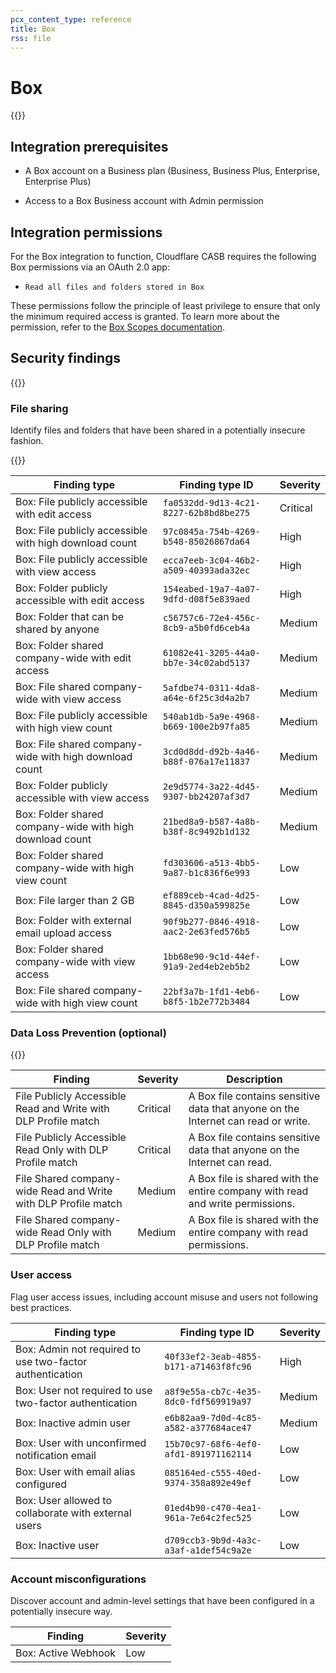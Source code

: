 ```yaml
---
pcx_content_type: reference
title: Box
rss: file
---
```


# Box

{{<render file="casb/_integration-description.md" withParameters="Box;;Box account">}}

## Integration prerequisites

- A Box account on a Business plan (Business, Business Plus, Enterprise, Enterprise Plus)

- Access to a Box Business account with Admin permission

## Integration permissions

For the Box integration to function, Cloudflare CASB requires the following Box permissions via an OAuth 2.0 app:

- `Read all files and folders stored in Box`

These permissions follow the principle of least privilege to ensure that only the minimum required access is granted. To learn more about the permission, refer to the [Box Scopes documentation](https://developer.box.com/guides/api-calls/permissions-and-errors/scopes/#read-all-files-and-folders).

## Security findings

{{<render file="casb/_security-findings.md" withParameters="Box;;box">}}

### File sharing

Identify files and folders that have been shared in a potentially insecure fashion.

{{<render file="casb/_shared-links.md">}}

| Finding type                                             | Finding type ID                        | Severity |
| -------------------------------------------------------- | -------------------------------------- | -------- |
| Box: File publicly accessible with edit access           | `fa0532dd-9d13-4c21-8227-62b8bd8be275` | Critical |
| Box: File publicly accessible with high download count   | `97c0845a-754b-4269-b548-85026867da64` | High     |
| Box: File publicly accessible with view access           | `ecca7eeb-3c04-46b2-a509-40393ada32ec` | High     |
| Box: Folder publicly accessible with edit access         | `154eabed-19a7-4a07-9dfd-d08f5e839aed` | High     |
| Box: Folder that can be shared by anyone                 | `c56757c6-72e4-456c-8cb9-a5b0fd6ceb4a` | Medium   |
| Box: Folder shared company-wide with edit access         | `61082e41-3205-44a0-bb7e-34c02abd5137` | Medium   |
| Box: File shared company-wide with view access           | `5afdbe74-0311-4da8-a64e-6f25c3d4a2b7` | Medium   |
| Box: File publicly accessible with high view count       | `540ab1db-5a9e-4968-b669-100e2b97fa85` | Medium   |
| Box: File shared company-wide with high download count   | `3cd0d8dd-d92b-4a46-b88f-076a17e11837` | Medium   |
| Box: Folder publicly accessible with view access         | `2e9d5774-3a22-4d45-9307-bb24207af3d7` | Medium   |
| Box: Folder shared company-wide with high download count | `21bed8a9-b587-4a8b-b38f-8c9492b1d132` | Medium   |
| Box: Folder shared company-wide with high view count     | `fd303606-a513-4bb5-9a87-b1c836f6e993` | Low      |
| Box: File larger than 2 GB                               | `ef889ceb-4cad-4d25-8845-d350a599825e` | Low      |
| Box: Folder with external email upload access            | `90f9b277-0846-4918-aac2-2e63fed576b5` | Low      |
| Box: Folder shared company-wide with view access         | `1bb68e90-9c1d-44ef-91a9-2ed4eb2eb5b2` | Low      |
| Box: File shared company-wide with high view count       | `22bf3a7b-1fd1-4eb6-b8f5-1b2e772b3484` | Low      |

### Data Loss Prevention (optional)

{{<render file="casb/_data-loss-prevention.md">}}

| Finding                                                        | Severity | Description                                                                       |
| -------------------------------------------------------------- | -------- | --------------------------------------------------------------------------------- |
| File Publicly Accessible Read and Write with DLP Profile match | Critical | A Box file contains sensitive data that anyone on the Internet can read or write. |
| File Publicly Accessible Read Only with DLP Profile match      | Critical | A Box file contains sensitive data that anyone on the Internet can read.          |
| File Shared company-wide Read and Write with DLP Profile match | Medium   | A Box file is shared with the entire company with read and write permissions.     |
| File Shared company-wide Read Only with DLP Profile match      | Medium   | A Box file is shared with the entire company with read permissions.               |

### User access

Flag user access issues, including account misuse and users not following best practices.

| Finding type                                             | Finding type ID                        | Severity |
| -------------------------------------------------------- | -------------------------------------- | -------- |
| Box: Admin not required to use two-factor authentication | `40f33ef2-3eab-4855-b171-a71463f8fc96` | High     |
| Box: User not required to use two-factor authentication  | `a8f9e55a-cb7c-4e35-8dc0-fdf569919a97` | Medium   |
| Box: Inactive admin user                                 | `e6b82aa9-7d0d-4c85-a582-a377684ace47` | Medium   |
| Box: User with unconfirmed notification email            | `15b70c97-68f6-4ef0-afd1-891971162114` | Low      |
| Box: User with email alias configured                    | `085164ed-c555-40ed-9374-358a892e49ef` | Low      |
| Box: User allowed to collaborate with external users     | `01ed4b90-c470-4ea1-961a-7e64c2fec525` | Low      |
| Box: Inactive user                                       | `d709ccb3-9b9d-4a3c-a3af-a1def54c9a2e` | Low      |

### Account misconfigurations

Discover account and admin-level settings that have been configured in a potentially insecure way.

| Finding             | Severity |
| ------------------- | -------- |
| Box: Active Webhook | Low      |
